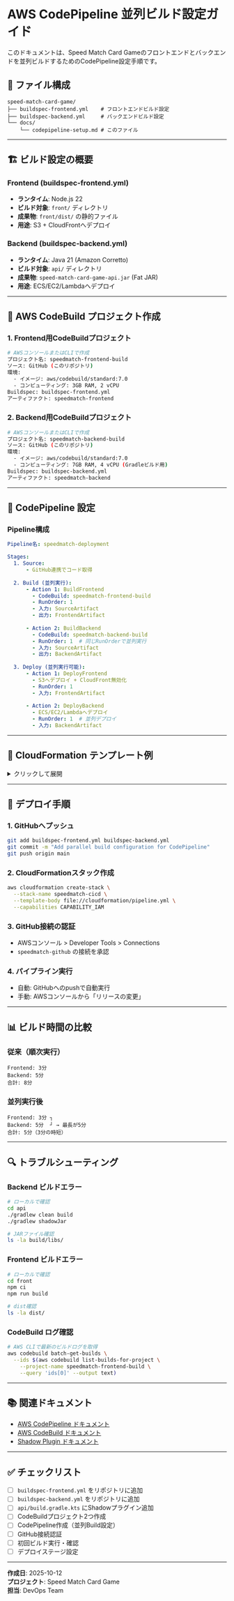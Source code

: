 # AWS CodePipeline 並列ビルド設定ガイド

このドキュメントは、Speed Match Card Gameのフロントエンドとバックエンドを並列ビルドするためのCodePipeline設定手順です。

## 📁 ファイル構成

```
speed-match-card-game/
├── buildspec-frontend.yml    # フロントエンドビルド設定
├── buildspec-backend.yml     # バックエンドビルド設定
└── docs/
    └── codepipeline-setup.md # このファイル
```

---

## 🏗️ ビルド設定の概要

### Frontend (buildspec-frontend.yml)
- **ランタイム**: Node.js 22
- **ビルド対象**: `front/` ディレクトリ
- **成果物**: `front/dist/` の静的ファイル
- **用途**: S3 + CloudFrontへデプロイ

### Backend (buildspec-backend.yml)
- **ランタイム**: Java 21 (Amazon Corretto)
- **ビルド対象**: `api/` ディレクトリ
- **成果物**: `speed-match-card-game-api.jar` (Fat JAR)
- **用途**: ECS/EC2/Lambdaへデプロイ

---

## 🔧 AWS CodeBuild プロジェクト作成

### 1. Frontend用CodeBuildプロジェクト

```bash
# AWSコンソールまたはCLIで作成
プロジェクト名: speedmatch-frontend-build
ソース: GitHub (このリポジトリ)
環境:
  - イメージ: aws/codebuild/standard:7.0
  - コンピューティング: 3GB RAM, 2 vCPU
Buildspec: buildspec-frontend.yml
アーティファクト: speedmatch-frontend
```

### 2. Backend用CodeBuildプロジェクト

```bash
# AWSコンソールまたはCLIで作成
プロジェクト名: speedmatch-backend-build
ソース: GitHub (このリポジトリ)
環境:
  - イメージ: aws/codebuild/standard:7.0
  - コンピューティング: 7GB RAM, 4 vCPU (Gradleビルド用)
Buildspec: buildspec-backend.yml
アーティファクト: speedmatch-backend
```

---

## 🔄 CodePipeline 設定

### Pipeline構成

```yaml
Pipeline名: speedmatch-deployment

Stages:
  1. Source:
      - GitHub連携でコード取得
      
  2. Build (並列実行):
      - Action 1: BuildFrontend
        - CodeBuild: speedmatch-frontend-build
        - RunOrder: 1
        - 入力: SourceArtifact
        - 出力: FrontendArtifact
        
      - Action 2: BuildBackend
        - CodeBuild: speedmatch-backend-build
        - RunOrder: 1  # 同じRunOrderで並列実行
        - 入力: SourceArtifact
        - 出力: BackendArtifact
        
  3. Deploy (並列実行可能):
      - Action 1: DeployFrontend
        - S3へデプロイ + CloudFront無効化
        - RunOrder: 1
        - 入力: FrontendArtifact
        
      - Action 2: DeployBackend
        - ECS/EC2/Lambdaへデプロイ
        - RunOrder: 1  # 並列デプロイ
        - 入力: BackendArtifact
```

---

## 📝 CloudFormation テンプレート例

<details>
<summary>クリックして展開</summary>

```yaml
AWSTemplateFormatVersion: '2010-09-09'
Description: 'Speed Match Card Game - CI/CD Pipeline'

Parameters:
  GitHubRepo:
    Type: String
    Default: 'SeiyaIwabuchi/speed-match-card-game'
  GitHubBranch:
    Type: String
    Default: 'main'

Resources:
  # S3 Bucket for Artifacts
  ArtifactBucket:
    Type: AWS::S3::Bucket
    Properties:
      BucketName: !Sub 'speedmatch-artifacts-${AWS::AccountId}'
      VersioningConfiguration:
        Status: Enabled

  # CodeBuild Project - Frontend
  FrontendBuildProject:
    Type: AWS::CodeBuild::Project
    Properties:
      Name: speedmatch-frontend-build
      ServiceRole: !GetAtt CodeBuildRole.Arn
      Artifacts:
        Type: CODEPIPELINE
      Environment:
        Type: LINUX_CONTAINER
        ComputeType: BUILD_GENERAL1_SMALL
        Image: aws/codebuild/standard:7.0
      Source:
        Type: CODEPIPELINE
        BuildSpec: buildspec-frontend.yml
      Cache:
        Type: S3
        Location: !Sub '${ArtifactBucket}/build-cache/frontend'

  # CodeBuild Project - Backend
  BackendBuildProject:
    Type: AWS::CodeBuild::Project
    Properties:
      Name: speedmatch-backend-build
      ServiceRole: !GetAtt CodeBuildRole.Arn
      Artifacts:
        Type: CODEPIPELINE
      Environment:
        Type: LINUX_CONTAINER
        ComputeType: BUILD_GENERAL1_MEDIUM
        Image: aws/codebuild/standard:7.0
      Source:
        Type: CODEPIPELINE
        BuildSpec: buildspec-backend.yml
      Cache:
        Type: S3
        Location: !Sub '${ArtifactBucket}/build-cache/backend'

  # CodePipeline
  Pipeline:
    Type: AWS::CodePipeline::Pipeline
    Properties:
      Name: speedmatch-pipeline
      RoleArn: !GetAtt CodePipelineRole.Arn
      ArtifactStore:
        Type: S3
        Location: !Ref ArtifactBucket
      Stages:
        # Source Stage
        - Name: Source
          Actions:
            - Name: SourceAction
              ActionTypeId:
                Category: Source
                Owner: AWS
                Provider: CodeStarSourceConnection
                Version: '1'
              Configuration:
                ConnectionArn: !Ref GitHubConnection
                FullRepositoryId: !Ref GitHubRepo
                BranchName: !Ref GitHubBranch
              OutputArtifacts:
                - Name: SourceArtifact
        
        # Build Stage (Parallel)
        - Name: Build
          Actions:
            - Name: BuildFrontend
              ActionTypeId:
                Category: Build
                Owner: AWS
                Provider: CodeBuild
                Version: '1'
              Configuration:
                ProjectName: !Ref FrontendBuildProject
              InputArtifacts:
                - Name: SourceArtifact
              OutputArtifacts:
                - Name: FrontendArtifact
              RunOrder: 1
              
            - Name: BuildBackend
              ActionTypeId:
                Category: Build
                Owner: AWS
                Provider: CodeBuild
                Version: '1'
              Configuration:
                ProjectName: !Ref BackendBuildProject
              InputArtifacts:
                - Name: SourceArtifact
              OutputArtifacts:
                - Name: BackendArtifact
              RunOrder: 1  # 並列実行
        
        # Deploy Stage (Parallel)
        - Name: Deploy
          Actions:
            - Name: DeployFrontend
              ActionTypeId:
                Category: Deploy
                Owner: AWS
                Provider: S3
                Version: '1'
              Configuration:
                BucketName: !Ref FrontendBucket
                Extract: true
              InputArtifacts:
                - Name: FrontendArtifact
              RunOrder: 1
              
            # Backend Deploy (ECS/EC2/Lambda等)
            # 実際のデプロイ先に応じて設定

  # IAM Roles
  CodeBuildRole:
    Type: AWS::IAM::Role
    Properties:
      AssumeRolePolicyDocument:
        Version: '2012-10-17'
        Statement:
          - Effect: Allow
            Principal:
              Service: codebuild.amazonaws.com
            Action: 'sts:AssumeRole'
      ManagedPolicyArns:
        - 'arn:aws:iam::aws:policy/AWSCodeBuildAdminAccess'
      Policies:
        - PolicyName: CodeBuildPolicy
          PolicyDocument:
            Version: '2012-10-17'
            Statement:
              - Effect: Allow
                Action:
                  - 's3:GetObject'
                  - 's3:PutObject'
                Resource: !Sub '${ArtifactBucket}/*'

  CodePipelineRole:
    Type: AWS::IAM::Role
    Properties:
      AssumeRolePolicyDocument:
        Version: '2012-10-17'
        Statement:
          - Effect: Allow
            Principal:
              Service: codepipeline.amazonaws.com
            Action: 'sts:AssumeRole'
      ManagedPolicyArns:
        - 'arn:aws:iam::aws:policy/AWSCodePipelineFullAccess'

  # Frontend Hosting Bucket
  FrontendBucket:
    Type: AWS::S3::Bucket
    Properties:
      BucketName: !Sub 'speedmatch-frontend-${AWS::AccountId}'
      WebsiteConfiguration:
        IndexDocument: index.html
        ErrorDocument: index.html

  # GitHub Connection
  GitHubConnection:
    Type: AWS::CodeStarConnections::Connection
    Properties:
      ConnectionName: speedmatch-github
      ProviderType: GitHub

Outputs:
  PipelineUrl:
    Value: !Sub 'https://console.aws.amazon.com/codesuite/codepipeline/pipelines/${Pipeline}/view'
  FrontendUrl:
    Value: !GetAtt FrontendBucket.WebsiteURL
```

</details>

---

## 🚀 デプロイ手順

### 1. GitHubへプッシュ

```bash
git add buildspec-frontend.yml buildspec-backend.yml
git commit -m "Add parallel build configuration for CodePipeline"
git push origin main
```

### 2. CloudFormationスタック作成

```bash
aws cloudformation create-stack \
  --stack-name speedmatch-cicd \
  --template-body file://cloudformation/pipeline.yml \
  --capabilities CAPABILITY_IAM
```

### 3. GitHub接続の認証

- AWSコンソール > Developer Tools > Connections
- `speedmatch-github` の接続を承認

### 4. パイプライン実行

- 自動: GitHubへのpushで自動実行
- 手動: AWSコンソールから「リリースの変更」

---

## 📊 ビルド時間の比較

### 従来（順次実行）
```
Frontend: 3分
Backend: 5分
合計: 8分
```

### 並列実行後
```
Frontend: 3分 ┐
Backend: 5分  ┘ → 最長が5分
合計: 5分（3分の時短）
```

---

## 🔍 トラブルシューティング

### Backend ビルドエラー

```bash
# ローカルで確認
cd api
./gradlew clean build
./gradlew shadowJar

# JARファイル確認
ls -la build/libs/
```

### Frontend ビルドエラー

```bash
# ローカルで確認
cd front
npm ci
npm run build

# dist確認
ls -la dist/
```

### CodeBuild ログ確認

```bash
# AWS CLIで最新のビルドログを取得
aws codebuild batch-get-builds \
  --ids $(aws codebuild list-builds-for-project \
    --project-name speedmatch-frontend-build \
    --query 'ids[0]' --output text)
```

---

## 📚 関連ドキュメント

- [AWS CodePipeline ドキュメント](https://docs.aws.amazon.com/codepipeline/)
- [AWS CodeBuild ドキュメント](https://docs.aws.amazon.com/codebuild/)
- [Shadow Plugin ドキュメント](https://github.com/johnrengelman/shadow)

---

## ✅ チェックリスト

- [ ] `buildspec-frontend.yml` をリポジトリに追加
- [ ] `buildspec-backend.yml` をリポジトリに追加
- [ ] `api/build.gradle.kts` にShadowプラグイン追加
- [ ] CodeBuildプロジェクト2つ作成
- [ ] CodePipeline作成（並列Build設定）
- [ ] GitHub接続認証
- [ ] 初回ビルド実行・確認
- [ ] デプロイステージ設定

---

**作成日**: 2025-10-12  
**プロジェクト**: Speed Match Card Game  
**担当**: DevOps Team

